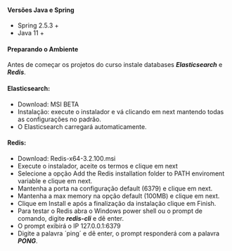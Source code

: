 #### Versões Java e Spring
- Spring 2.5.3 +
- Java 11 +

#### Preparando o Ambiente
Antes de começar os projetos do curso instale databases ***Elasticsearch*** e ***Redis***.

#### Elasticsearch:
- Download: MSI BETA
- Instalação: execute o instalador e vá clicando em next mantendo todas as configurações no padrão.
- O Elasticsearch carregará automaticamente.

#### Redis:
- Download: Redis-x64-3.2.100.msi
- Execute o instalador, aceite os termos e clique em next
- Selecione a opção Add the Redis installation folder to PATH enviroment variable e clique em next.
- Mantenha a porta na configuração default (6379) e clique em next.
- Mantenha a max memory na opção default (100MB) e clique em next.
- Clique em Install e após a finalização da instalação clique em Finish.
- Para testar o Redis abra o Windows power shell ou o prompt de comando, digite ***redis-cli*** e dê enter.
- O prompt exibirá o IP 127.0.0.1:6379
- Digite a palavra ´ping´ e dê enter, o prompt responderá com a palavra ***PONG***.
